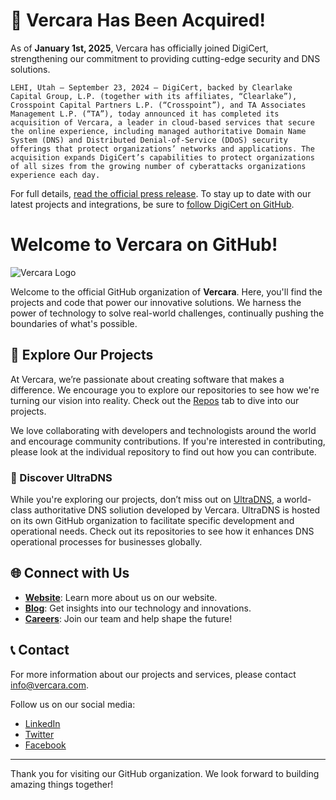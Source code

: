 # 📰 Vercara Has Been Acquired!

As of **January 1st, 2025**, Vercara has officially joined DigiCert, strengthening our commitment to providing cutting-edge security and DNS solutions.

```
LEHI, Utah – September 23, 2024 – DigiCert, backed by Clearlake Capital Group, L.P. (together with its affiliates, “Clearlake”), Crosspoint Capital Partners L.P. (“Crosspoint”), and TA Associates Management L.P. (“TA”), today announced it has completed its acquisition of Vercara, a leader in cloud-based services that secure the online experience, including managed authoritative Domain Name System (DNS) and Distributed Denial-of-Service (DDoS) security offerings that protect organizations’ networks and applications. The acquisition expands DigiCert’s capabilities to protect organizations of all sizes from the growing number of cyberattacks organizations experience each day. 
```

For full details, [read the official press release](https://www.digicert.com/news/digicert-completes-acquisition-of-vercara-strengthening-position-as-a-leader-in-digital-trust). To stay up to date with our latest projects and integrations, be sure to [follow DigiCert on GitHub](https://github.com/digicert).

# Welcome to Vercara on GitHub!

![Vercara Logo](https://vercara.com/wp-content/uploads/2023/02/Vercari-logo.png)

Welcome to the official GitHub organization of **Vercara**. Here, you'll find the projects and code that power our innovative solutions. We harness the power of technology to solve real-world challenges, continually pushing the boundaries of what's possible.

## 🚀 Explore Our Projects

At Vercara, we’re passionate about creating software that makes a difference. We encourage you to explore our repositories to see how we're turning our vision into reality. Check out the [Repos](https://github.com/vercara?tab=repositories) tab to dive into our projects.

We love collaborating with developers and technologists around the world and encourage community contributions. If you're interested in contributing, please look at the individual repository to find out how you can contribute.

### 🔗 Discover UltraDNS

While you're exploring our projects, don’t miss out on [UltraDNS](https://github.com/ultradns), a world-class authoritative DNS soliution developed by Vercara. UltraDNS is hosted on its own GitHub organization to facilitate specific development and operational needs. Check out its repositories to see how it enhances DNS operational processes for businesses globally.

## 🌐 Connect with Us

- **[Website](https://vercara.com)**: Learn more about us on our website.
- **[Blog](https://vercara.com/blog)**: Get insights into our technology and innovations.
- **[Careers](https://vercara.com/careers)**: Join our team and help shape the future!

## 📞 Contact

For more information about our projects and services, please contact [info@vercara.com](mailto:info@vercara.com).

Follow us on our social media:
- [LinkedIn](https://www.linkedin.com/company/vercaraultra)
- [Twitter](https://twitter.com/VercaraUltra)
- [Facebook](https://www.facebook.com/VercaraUltra)

---

Thank you for visiting our GitHub organization. We look forward to building amazing things together!
